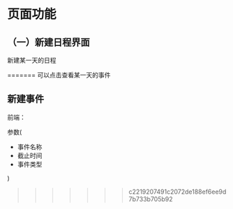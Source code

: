 # 页面功能

## （一）新建日程界面

新建某一天的日程


=======
可以点击查看某一天的事件

## 新建事件

前端：

参数(

- 事件名称
- 截止时间
- 事件类型

)
>>>>>>> c2219207491c2072de188ef6ee9d7b733b705b92
